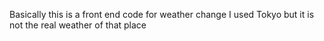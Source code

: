 Basically this is a front end code for weather change I used Tokyo  but it is not the real weather of that place

